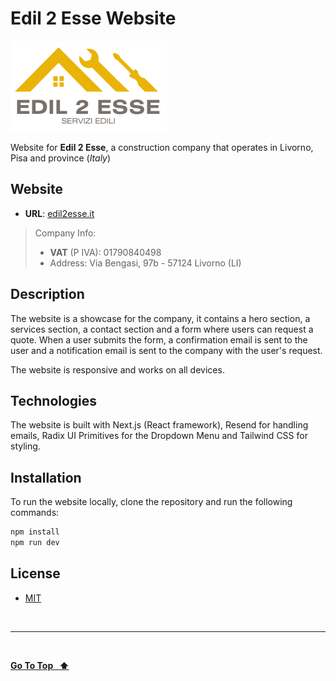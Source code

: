 # Edil 2 Esse Website

<img src="public/logo.png" alt="logo" width="250">

Website for **Edil 2 Esse**, a construction company that operates in Livorno, Pisa and province (_Italy_)

## Website

- **URL**: [edil2esse.it](https://edil2esse.it)

> Company Info:
>
> - **VAT** (P IVA): 01790840498
> - Address: Via Bengasi, 97b - 57124 Livorno (LI)

## Description

The website is a showcase for the company, it contains a hero section, a services section, a contact section and a form where users can request a quote. When a user submits the form, a confirmation email is sent to the user and a notification email is sent to the company with the user's request.

The website is responsive and works on all devices.

## Technologies

The website is built with Next.js (React framework), Resend for handling emails, Radix UI Primitives for the Dropdown Menu and Tailwind CSS for styling.

## Installation

To run the website locally, clone the repository and run the following commands:

```bash
npm install
npm run dev
```

## License

- [MIT](LICENSE.md)

&nbsp;

---

&nbsp;

[**Go To Top &nbsp; ⬆️**](#edil-2-esse-website)
